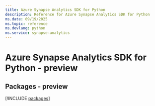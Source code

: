 ```yaml
---
title: Azure Synapse Analytics SDK for Python
description: Reference for Azure Synapse Analytics SDK for Python
ms.date: 09/19/2025
ms.topic: reference
ms.devlang: python
ms.service: synapse-analytics
---
```

# Azure Synapse Analytics SDK for Python - preview
## Packages - preview
[!INCLUDE [packages](synapse-analytics-index.md)]